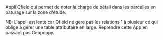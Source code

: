 Appli Qfield qui permet de noter la charge de bétail dans les parcelles en paturage sur la zone d'étude.

NB: L'appli est lente car Qfield ne gère pas les relations 1 à plusieur ce qui oblige à gérer une table attributaire en large.
Reprendre cette App en passant pas Geopoppy.
